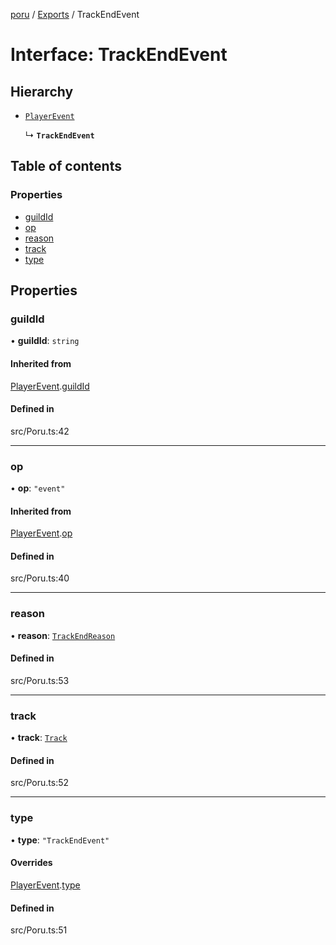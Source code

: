 [poru](../README.md) / [Exports](../modules.md) / TrackEndEvent

# Interface: TrackEndEvent

## Hierarchy

- [`PlayerEvent`](PlayerEvent.md)

  ↳ **`TrackEndEvent`**

## Table of contents

### Properties

- [guildId](TrackEndEvent.md#guildid)
- [op](TrackEndEvent.md#op)
- [reason](TrackEndEvent.md#reason)
- [track](TrackEndEvent.md#track)
- [type](TrackEndEvent.md#type)

## Properties

### guildId

• **guildId**: `string`

#### Inherited from

[PlayerEvent](PlayerEvent.md).[guildId](PlayerEvent.md#guildid)

#### Defined in

src/Poru.ts:42

___

### op

• **op**: ``"event"``

#### Inherited from

[PlayerEvent](PlayerEvent.md).[op](PlayerEvent.md#op)

#### Defined in

src/Poru.ts:40

___

### reason

• **reason**: [`TrackEndReason`](../modules.md#trackendreason)

#### Defined in

src/Poru.ts:53

___

### track

• **track**: [`Track`](../classes/Track.md)

#### Defined in

src/Poru.ts:52

___

### type

• **type**: ``"TrackEndEvent"``

#### Overrides

[PlayerEvent](PlayerEvent.md).[type](PlayerEvent.md#type)

#### Defined in

src/Poru.ts:51
